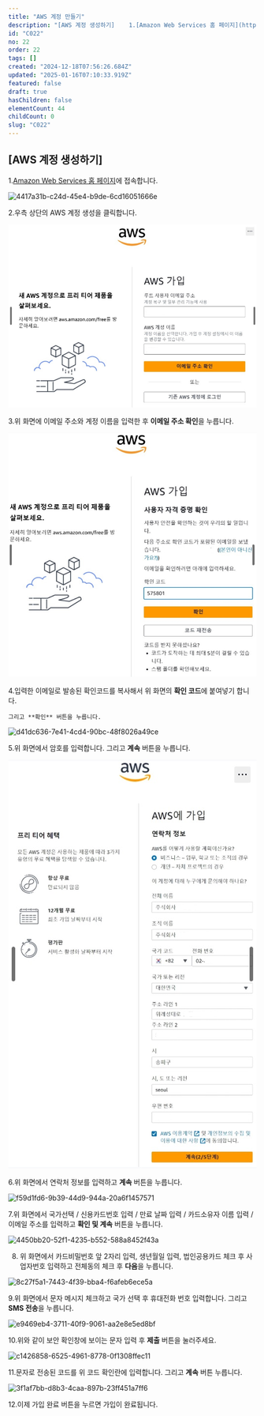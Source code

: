 ```yaml
---
title: "AWS 계정 만들기"
description: "[AWS 계정 생성하기]    1.[Amazon Web Services 홈 페이지](https://aws.amazon.com/)에 접속합니다.  ![4417a31b-c24d-45e4-b9de-6cd16051666e](https://lh7-rt.googleuserc..."
id: "C022"
no: 22
order: 22
tags: []
created: "2024-12-18T07:56:26.684Z"
updated: "2025-01-16T07:10:33.919Z"
featured: false
draft: true
hasChildren: false
elementCount: 44
childCount: 0
slug: "C022"
---
```


## [AWS 계정 생성하기]



1.[Amazon Web Services 홈 페이지](https://aws.amazon.com/)에 접속합니다.

![4417a31b-c24d-45e4-b9de-6cd16051666e](https://lh7-rt.googleusercontent.com/docsz/AD_4nXfiztnNkwR-SEzVGzfyVsPmX9fW5AjH5hK-ktYR2RqjVpPz8dGdgQqp0_2Z7Ic2ZVlDomQJVIJUZdrXNkUwUIVV6TyjHBbpgXuDOpFHiEH_iypzl-rPQd7XR1Yn89UukE_rDX-ANg?key=YqS6IU_DJn3vrikIkYy671mF)

2.우측 상단의 AWS 계정 생성을 클릭합니다.



![file](/images/97eb89f4814c817fe86534ae6da1e8fd.jpg)

3.위 화면에 이메일 주소와 계정 이름을 입력한 후 **이메일 주소 확인**을 누릅니다.



![file](/images/56cc792bc70b69d6be9cec8b5f994192.jpg)

4.입력한 이메일로 발송된 확인코드를 복사해서 위 화면의 **확인 코드**에 붙여넣기 합니다. 

    그리고 **확인** 버튼을 누릅니다.



![d41dc636-7e41-4cd4-90bc-48f8026a49ce](https://lh7-rt.googleusercontent.com/docsz/AD_4nXetD-HGsqoxBht9unvCBhG9kLiffXyioDlbtapaWVqD4u9PaBxXE6WYzgnTSFPxDfsf6WPN4ETGz--BegLA5t0N2qepVHbj9caeKEIgsUWAkx_rbcmRvdUM8qKF9QuRkuF_oVIcFQ?key=YqS6IU_DJn3vrikIkYy671mF)

5.위 화면에서 암호를 입력합니다. 그리고 **계속** 버튼을 누릅니다.



![file](/images/a23b47fc19278e25ed3821da29993aeb.jpg)

6.위 화면에서 연락처 정보를 입력하고 **계속** 버튼을 누릅니다.



![f59d1fd6-9b39-44d9-944a-20a6f1457571](https://lh7-rt.googleusercontent.com/docsz/AD_4nXf93vJKuOz5zHhCeajWlvFVfuO2I5XsVd35XfJRfPQxPwfrfGAHT3uG713yCr5ZlYwQ8iqvVR0sIotVx-7SJYfAQugYF409-jlTmRZ8zLY6AIxUbhCyHvfsfLu5gMEYqvuNy3zwcw?key=YqS6IU_DJn3vrikIkYy671mF)

7.위 화면에서 국가선택 / 신용카드번호 입력 / 만료 날짜 입력 / 카드소유자 이름 입력 / 이메일 주소를 입력하고 **확인 및 계속** 버튼을 누릅니다.



![4450bb20-52f1-4235-b552-588a8452f43a](https://lh7-rt.googleusercontent.com/docsz/AD_4nXcZWfqEgHEEJCBLj-nJFV_6wMW2YDEwgtlqGOuUVgf5g5Z5FKQJbSf7S24y6Zflr08sx6npstvS44DhcPYb0gGD9do4p2Pyc_ruFnJUIbv3G3vTl7S9B9-dOtIAkOXdNPtygqIKyg?key=YqS6IU_DJn3vrikIkYy671mF)

8. 위 화면에서 카드비밀번호 앞 2자리 입력, 생년월일 입력, 법인공용카드 체크 후 사업자번호 입력하고 전체동의 체크 후 **다음**을 누릅니다.



![8c27f5a1-7443-4f39-bba4-f6afeb6ece5a](https://lh7-rt.googleusercontent.com/docsz/AD_4nXdvT968Y4b882knYcDdIwtrfGzUTvnK7bc78HYcP8m7tdY8NA21PfCzYKhIIG_70jllDdKhamq05bMvGw5-jHTEorgpHp85AwBHvuVYQcGP3VgfeJc4kCKV9n5qYVC8IhW4FPV7NQ?key=YqS6IU_DJn3vrikIkYy671mF)

9.위 화면에서 문자 메시지 체크하고 국가 선택 후 휴대전화 번호 입력합니다. 그리고 **SMS 전송**을 누릅니다.

![e9469eb4-3711-40f9-9061-aa2e8e5ed8bf](https://lh7-rt.googleusercontent.com/docsz/AD_4nXe_S4wi3tpZdfEmcXXtR1FHkLSzn1zQYkRli-e6fPNaNZCqHg4GNKUqnlYao8qDqIlRagSk8HWQCVZH7jL5ZDvp_Jr_ilz54iy1miroOQ59EfY5aZ_5xj2SIquHxav1bt1F3NZMgQ?key=YqS6IU_DJn3vrikIkYy671mF)

10.위와 같이 보안 확인창에 보이는 문자 입력 후 **제출** 버튼을 눌러주세요.



![c1426858-6525-4961-8778-0f1308ffec11](https://lh7-rt.googleusercontent.com/docsz/AD_4nXfMKX3ga47ITmbF-KlqEK2ZXMuvB6o-8GSZxcPGw-cbW7u88MjRePeCng174MvGzz2WNvQh3Y42EkVqZdQ_f-tF5UOcnZR27EjNK_WMIzj3F-niv2y458kK4i6Eonr_RmfLaPioOw?key=YqS6IU_DJn3vrikIkYy671mF)

11.문자로 전송된 코드를 위 코드 확인란에 입력합니다. 그리고 **계속** 버튼 누릅니다.



![3f1af7bb-d8b3-4caa-897b-23ff451a7ff6](https://lh7-rt.googleusercontent.com/docsz/AD_4nXejNrZMt4HHnWJoDLOn-_gX2Lb8Pu4dLvoFdkPpStboXvwlEDf3I_9N1x1_NEoNc_zwYbBGQISkBy5TlcSntIHJDKtrq5rKKjKcGwYff_8CvSMilc6bEg6H_R4KW3yij1yBPnN6?key=YqS6IU_DJn3vrikIkYy671mF)

12.이제 가입 완료 버튼을 누르면 가입이 완료됩니다.
